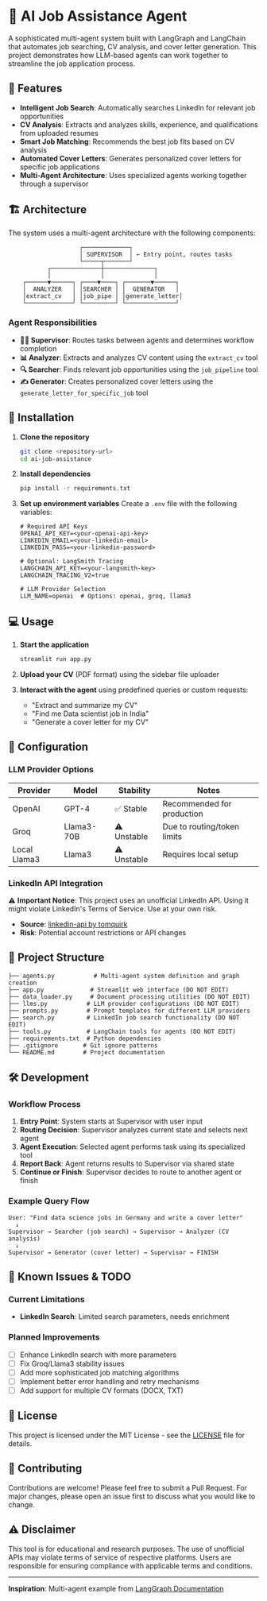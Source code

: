 # 🤖 AI Job Assistance Agent

A sophisticated multi-agent system built with LangGraph and LangChain that automates job searching, CV analysis, and cover letter generation. This project demonstrates how LLM-based agents can work together to streamline the job application process.

## 🎯 Features

- **Intelligent Job Search**: Automatically searches LinkedIn for relevant job opportunities
- **CV Analysis**: Extracts and analyzes skills, experience, and qualifications from uploaded resumes
- **Smart Job Matching**: Recommends the best job fits based on CV analysis
- **Automated Cover Letters**: Generates personalized cover letters for specific job applications
- **Multi-Agent Architecture**: Uses specialized agents working together through a supervisor

## 🏗️ Architecture

The system uses a multi-agent architecture with the following components:

```
                    ┌─────────────┐
                    │ SUPERVISOR  │ ← Entry point, routes tasks
                    └─────┬───────┘
           ┌──────────────┼──────────────┐
           │              │              │
    ┌──────▼──────┐ ┌────▼────┐ ┌───────▼──────┐
    │  ANALYZER   │ │SEARCHER │ │  GENERATOR   │
    │extract_cv   │ │job_pipe │ │generate_letter│
    └─────────────┘ └─────────┘ └──────────────┘
```

### Agent Responsibilities

- **👨‍💼 Supervisor**: Routes tasks between agents and determines workflow completion
- **📊 Analyzer**: Extracts and analyzes CV content using the `extract_cv` tool
- **🔍 Searcher**: Finds relevant job opportunities using the `job_pipeline` tool
- **✍️ Generator**: Creates personalized cover letters using the `generate_letter_for_specific_job` tool

## 🚀 Installation

1. **Clone the repository**
   ```bash
   git clone <repository-url>
   cd ai-job-assistance
   ```

2. **Install dependencies**
   ```bash
   pip install -r requirements.txt
   ```

3. **Set up environment variables**
   Create a `.env` file with the following variables:
   ```env
   # Required API Keys
   OPENAI_API_KEY=<your-openai-api-key>
   LINKEDIN_EMAIL=<your-linkedin-email>
   LINKEDIN_PASS=<your-linkedin-password>
   
   # Optional: LangSmith Tracing
   LANGCHAIN_API_KEY=<your-langsmith-key>
   LANGCHAIN_TRACING_V2=true
   
   # LLM Provider Selection
   LLM_NAME=openai  # Options: openai, groq, llama3
   ```

## 💻 Usage

1. **Start the application**
   ```bash
   streamlit run app.py
   ```

2. **Upload your CV** (PDF format) using the sidebar file uploader

3. **Interact with the agent** using predefined queries or custom requests:
   - "Extract and summarize my CV"
   - "Find me Data scientist job in India"
   - "Generate a cover letter for my CV"

## 🔧 Configuration

### LLM Provider Options

| Provider | Model | Stability | Notes |
|----------|-------|-----------|-------|
| OpenAI | GPT-4 | ✅ Stable | Recommended for production |
| Groq | Llama3-70B | ⚠️ Unstable | Due to routing/token limits |
| Local Llama3 | Llama3 | ⚠️ Unstable | Requires local setup |

### LinkedIn API Integration

⚠️ **Important Notice**: This project uses an unofficial LinkedIn API. Using it might violate LinkedIn's Terms of Service. Use at your own risk.

- **Source**: [linkedin-api by tomquirk](https://github.com/tomquirk/linkedin-api)
- **Risk**: Potential account restrictions or API changes

## 📁 Project Structure

```
├── agents.py           # Multi-agent system definition and graph creation
├── app.py             # Streamlit web interface (DO NOT EDIT)
├── data_loader.py     # Document processing utilities (DO NOT EDIT)
├── llms.py           # LLM provider configurations (DO NOT EDIT)
├── prompts.py        # Prompt templates for different LLM providers
├── search.py         # LinkedIn job search functionality (DO NOT EDIT)
├── tools.py          # LangChain tools for agents (DO NOT EDIT)
├── requirements.txt  # Python dependencies
├── .gitignore       # Git ignore patterns
└── README.md        # Project documentation
```

## 🛠️ Development

### Workflow Process

1. **Entry Point**: System starts at Supervisor with user input
2. **Routing Decision**: Supervisor analyzes current state and selects next agent
3. **Agent Execution**: Selected agent performs task using its specialized tool
4. **Report Back**: Agent returns results to Supervisor via shared state
5. **Continue or Finish**: Supervisor decides to route to another agent or finish

### Example Query Flow

```
User: "Find data science jobs in Germany and write a cover letter"
  ↓
Supervisor → Searcher (job search) → Supervisor → Analyzer (CV analysis) 
  ↓
Supervisor → Generator (cover letter) → Supervisor → FINISH
```

## 🐛 Known Issues & TODO

### Current Limitations
- **LinkedIn Search**: Limited search parameters, needs enrichment

### Planned Improvements
- [ ] Enhance LinkedIn search with more parameters
- [ ] Fix Groq/Llama3 stability issues
- [ ] Add more sophisticated job matching algorithms
- [ ] Implement better error handling and retry mechanisms
- [ ] Add support for multiple CV formats (DOCX, TXT)

## 📜 License

This project is licensed under the MIT License - see the [LICENSE](LICENSE) file for details.

## 🤝 Contributing

Contributions are welcome! Please feel free to submit a Pull Request. For major changes, please open an issue first to discuss what you would like to change.

## ⚠️ Disclaimer

This tool is for educational and research purposes. The use of unofficial APIs may violate terms of service of respective platforms. Users are responsible for ensuring compliance with applicable terms and conditions.

---

**Inspiration**: Multi-agent example from [LangGraph Documentation](https://github.com/langchain-ai/langgraph/blob/main/examples/multi_agent/agent_supervisor.ipynb?ref=blog.langchain.dev)